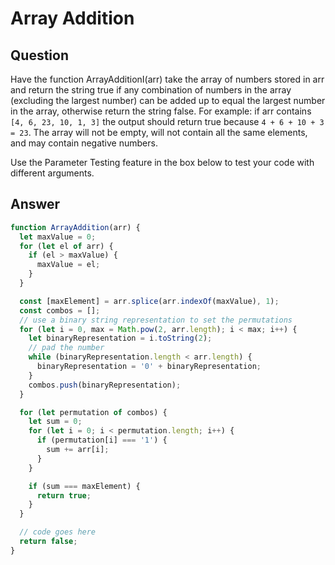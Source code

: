 # Array Addition

## Question

Have the function ArrayAdditionI(arr) take the array of numbers stored in arr and return the string true if any combination of numbers in the array (excluding the largest number) can be added up to equal the largest number in the array, otherwise return the string false. For example: if arr contains `[4, 6, 23, 10, 1, 3]` the output should return true because `4 + 6 + 10 + 3 = 23`. The array will not be empty, will not contain all the same elements, and may contain negative numbers.

Use the Parameter Testing feature in the box below to test your code with different arguments.

## Answer

```javascript
function ArrayAddition(arr) {
  let maxValue = 0;
  for (let el of arr) {
    if (el > maxValue) {
      maxValue = el;
    }
  }

  const [maxElement] = arr.splice(arr.indexOf(maxValue), 1);
  const combos = [];
  // use a binary string representation to set the permutations
  for (let i = 0, max = Math.pow(2, arr.length); i < max; i++) {
    let binaryRepresentation = i.toString(2);
    // pad the number
    while (binaryRepresentation.length < arr.length) {
      binaryRepresentation = '0' + binaryRepresentation;
    }
    combos.push(binaryRepresentation);
  }

  for (let permutation of combos) {
    let sum = 0;
    for (let i = 0; i < permutation.length; i++) {
      if (permutation[i] === '1') {
        sum += arr[i];
      }
    }

    if (sum === maxElement) {
      return true;
    }
  }

  // code goes here
  return false;
}
```
